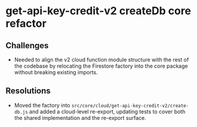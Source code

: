 # get-api-key-credit-v2 createDb core refactor

## Challenges
- Needed to align the v2 cloud function module structure with the rest of the codebase by relocating the Firestore factory into the core package without breaking existing imports.

## Resolutions
- Moved the factory into `src/core/cloud/get-api-key-credit-v2/create-db.js` and added a cloud-level re-export, updating tests to cover both the shared implementation and the re-export surface.
